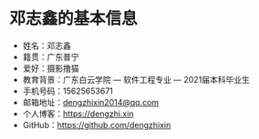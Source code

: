 # 邓志鑫的基本信息

* 姓名：邓志鑫
* 籍贯：广东普宁
* 爱好：摄影撸猫
* 教育背景：广东白云学院 — 软件工程专业 — 2021届本科毕业生
* 手机号码：15625653671
* 邮箱地址：dengzhixin2014@qq.com
* 个人博客：https://dengzhi.xin
* GitHub：https://github.com/dengzhixin

